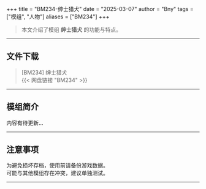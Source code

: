 +++
title = "BM234-绅士猎犬"
date = "2025-03-07"
author = "Bny"
tags = ["模组", "人物"]
aliases = ["BM234"]
+++

> 本文介绍了模组 **绅士猎犬** 的功能与特点。

---

## 文件下载

> [BM234] 绅士猎犬  
{{< 网盘链接 "BM234" >}}  

---

## 模组简介

>  
内容有待更新...  

---

## 注意事项

>  
为避免损坏存档，使用前请备份游戏数据。  
可能与其他模组存在冲突，建议单独测试。  

---

